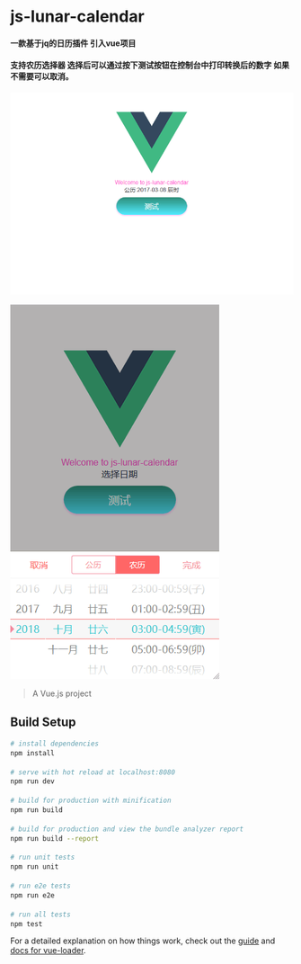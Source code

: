 # js-lunar-calendar

#### 一款基于jq的日历插件 引入vue项目 
#### 支持农历选择器 选择后可以通过按下测试按钮在控制台中打印转换后的数字 如果不需要可以取消。

![pc端浏览](https://raw.githubusercontent.com/czkm/img-folder/master/js-lunar-calendar1.png)

![移动端浏览](https://raw.githubusercontent.com/czkm/img-folder/master/js-lunar-calendar2.png)
> A Vue.js project

## Build Setup

``` bash
# install dependencies
npm install

# serve with hot reload at localhost:8080
npm run dev

# build for production with minification
npm run build

# build for production and view the bundle analyzer report
npm run build --report

# run unit tests
npm run unit

# run e2e tests
npm run e2e

# run all tests
npm test
```

For a detailed explanation on how things work, check out the [guide](http://vuejs-templates.github.io/webpack/) and [docs for vue-loader](http://vuejs.github.io/vue-loader).
